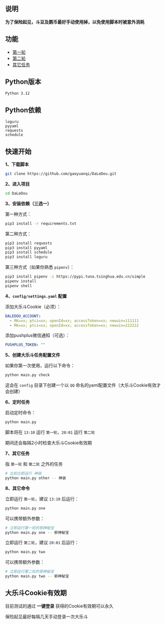 ## 说明

**为了保险起见，斗豆及鹅币最好手动使用掉，以免使用脚本时被意外消耗**


## 功能

- [第一轮](https://www.gaoyuanqi.cn/python-daledou/?highlight=%E5%A4%A7%E4%B9%90%E6%96%97#%E7%AC%AC%E4%B8%80%E8%BD%AE) 
- [第二轮](https://www.gaoyuanqi.cn/python-daledou/?highlight=%E5%A4%A7%E4%B9%90%E6%96%97#%E7%AC%AC%E4%BA%8C%E8%BD%AE)
- [其它任务](https://www.gaoyuanqi.cn/python-daledou/?highlight=%E5%A4%A7%E4%B9%90%E6%96%97#%E5%85%B6%E5%AE%83%E4%BB%BB%E5%8A%A1)


## Python版本

```
Python 3.12
```


## Python依赖

```
loguru
pyyaml
requests
schedule
```


## 快速开始

**1、下载脚本**
```sh
git clone https://github.com/gaoyuanqi/DaLeDou.git
```

**2、进入项目**
```sh
cd DaLeDou
```

**3、安装依赖（三选一）**

第一种方式：
```sh
pip3 install -r requirements.txt
```

第二种方式：
```sh
pip3 install requests
pip3 install pyyaml
pip3 install schedule
pip3 install loguru
```

第三种方式（如果你熟悉 `pipenv`）：
```sh
pip3 install pipenv -i https://pypi.tuna.tsinghua.edu.cn/simple
pipenv install
pipenv shell
```

**4、`config/settings.yaml` 配置**

添加大乐斗Cookie（必须）：
```yaml
DALEDOU_ACCOUNT:
  - RK=xx; ptcz=xx; openId=xx; accessToken=xx; newuin=111111
  - RK=xx; ptcz=xx; openId=xx; accessToken=xx; newuin=222222
```

添加pushplus微信通知（可选）：
```yaml
PUSHPLUS_TOKEN: ""
```

**5、创建大乐斗任务配置文件**

如果你第一次使用，运行以下命令：
```sh
python main.py check
```
这会在 `config` 目录下创建一个以 `QQ` 命名的yaml配置文件（大乐斗Cookie有效才会创建）

**6、定时任务**

启动定时命令：
```sh
python main.py
```
脚本将在 `13:10` 运行 `第一轮`，`20:01` 运行 `第二轮`

期间还会每隔2小时检查大乐斗Cookie有效期

**7、其它任务**

指 `第一轮` 和 `第二轮` 之外的任务

```sh
# 比如立即运行 神装
python main.py other -- 神装
```

**8、其它命令**

立即运行 `第一轮`，建议 `13:10` 后运行：
```sh
python main.py one
```

可以携带额外参数：
```sh
# 立即运行第一轮的邪神秘宝
python main.py one -- 邪神秘宝
```

立即运行 `第二轮`，建议 `20:01` 后运行：
```sh
python main.py two
```

可以携带额外参数：
```sh
# 立即运行第二轮的邪神秘宝
python main.py two -- 邪神秘宝
```


## 大乐斗Cookie有效期

目前测试的通过 **一键登录** 获得的Cookie有效期可以永久

保险起见最好每隔几天手动登录一次大乐斗
